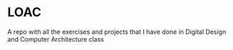 # LOAC
A repo with all the exercises and projects that I have done in Digital Design and Computer Architecture class
